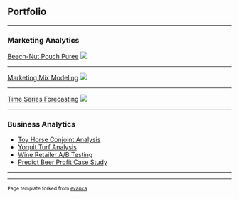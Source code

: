 ## Portfolio

---

### Marketing Analytics 

[Beech-Nut Pouch Puree](https://drive.google.com/file/d/1yoZXce-83KWPtZ4gOcduoqavC_AEzSWu/view?usp=sharing/)
<img src="images/dummy_thumbnail.jpg?raw=true"/>

---
[Marketing Mix Modeling](https://drive.google.com/file/d/1GcOTSna8l1apJi5daT5YC9J176bdgShZ/view?usp=sharing/)
<img src="images/dummy_thumbnail.jpg?raw=true"/>

---
[Time Series Forecasting](https://drive.google.com/file/d/1mX30dLRRIIeHFpol_1jeNt1aVTMsoiuY/view?usp=sharing/)
<img src="images/dummy_thumbnail.jpg?raw=true"/>

---

### Business Analytics 

- [Toy Horse Conjoint Analysis](https://drive.google.com/file/d/1a_CxOhmU4BklKAEndo-BFCgmabscbmea/view?usp=sharing/)
- [Yoguit Turf Analysis](https://drive.google.com/file/d/1Ye4uCHFlDbfVuGbObRXmYxSOTf9ZAPF4/view?usp=sharing/)
- [Wine Retailer A/B Testing](https://drive.google.com/file/d/1P-BoBBhvmDirX0x50DDeyIjxXcxPQxX3/view?usp=sharing/)
- [Predict Beer Profit Case Study](https://drive.google.com/file/d/1qRCc8SCHjKtMi156ymOuEZpBSk_7mWTi/view?usp=sharing/)

---




---
<p style="font-size:11px">Page template forked from <a href="https://github.com/evanca/quick-portfolio">evanca</a></p>
<!-- Remove above link if you don't want to attibute -->
